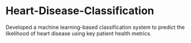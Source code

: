 # Heart-Disease-Classification
Developed a machine learning-based classification system to predict the likelihood of heart disease using key patient health metrics.  
